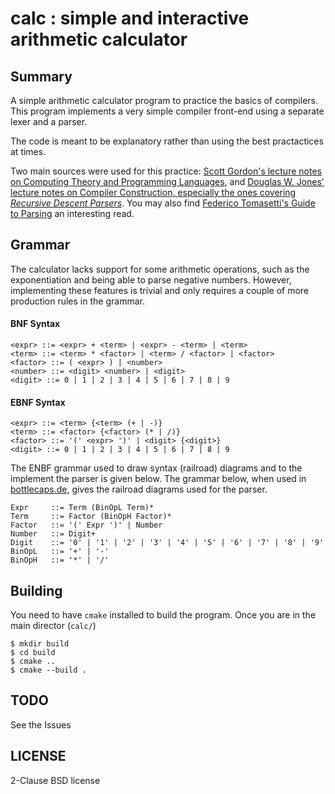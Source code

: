 # calc : simple and interactive arithmetic calculator

## Summary
A simple arithmetic calculator program to practice the basics of compilers. This program implements a very simple compiler front-end using a separate lexer and a parser.

The code is meant to be explanatory rather than using the best practactices at times.

Two main sources were used for this practice: [Scott Gordon's lecture notes on Computing Theory and Programming Languages](https://athena.ecs.csus.edu/~gordonvs/135/resources/), and [Douglas W. Jones' lecture notes on Compiler Construction, especially the ones covering _Recursive Descent Parsers_](http://homepage.divms.uiowa.edu/~jones/compiler/notes/). You may also find [Federico Tomasetti's Guide to Parsing](https://tomassetti.me/guide-parsing-algorithms-terminology/) an interesting read.

## Grammar 
The calculator lacks support for some arithmetic operations, such as the exponentiation and being able to parse negative numbers. However, implementing these features is trivial and only requires a couple of more production rules in the grammar. 

#### BNF Syntax
```
<expr> ::= <expr> + <term> | <expr> - <term> | <term>
<term> ::= <term> * <factor> | <term> / <factor> | <factor>
<factor> ::= ( <expr> ) | <number>
<number> ::= <digit> <number> | <digit>
<digit> ::= 0 | 1 | 2 | 3 | 4 | 5 | 6 | 7 | 8 | 9
```

#### EBNF Syntax
```
<expr> ::= <term> {<term> (+ | -)} 
<term> ::= <factor> {<factor> (* | /)} 
<factor> ::= '(' <expr> ')' | <digit> {<digit>}
<digit> ::= 0 | 1 | 2 | 3 | 4 | 5 | 6 | 7 | 8 | 9
```
The ENBF grammar used to draw syntax (railroad) diagrams and to the implement the parser is given below. The grammar below, when used in [bottlecaps.de](https://www.bottlecaps.de/rr/ui), gives the railroad diagrams used for the parser. 

```
Expr     ::= Term (BinOpL Term)*
Term     ::= Factor (BinOpH Factor)*
Factor   ::= '(' Expr ')' | Number
Number   ::= Digit+
Digit    ::= '0' | '1' | '2' | '3' | '4' | '5' | '6' | '7' | '8' | '9'
BinOpL   ::= '+' | '-'
BinOpH   ::= '*' | '/'
```

## Building
You need to have `cmake` installed to build the program. Once you are in the main director (`calc/`)

```
$ mkdir build
$ cd build
$ cmake ..
$ cmake --build .
```

## TODO
See the Issues

## LICENSE
2-Clause BSD license

